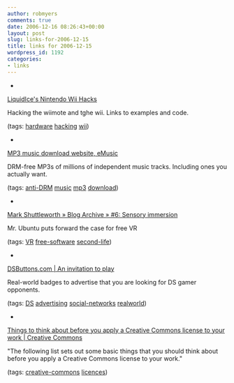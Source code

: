 ```yaml
---
author: robmyers
comments: true
date: 2006-12-16 08:26:43+00:00
layout: post
slug: links-for-2006-12-15
title: links for 2006-12-15
wordpress_id: 1192
categories:
- links
---
```


  

  *   


[LiquidIce's Nintendo Wii Hacks](http://wiihacks.blogspot.com/)

  


Hacking the wiimote and tghe wii. Links to examples and code.

  


(tags: [hardware](http://del.icio.us/robmyers/hardware) [hacking](http://del.icio.us/robmyers/hacking) [wii](http://del.icio.us/robmyers/wii))

  

  

  *   


[MP3 music download website, eMusic](http://www.emusic.com/)

  


DRM-free MP3s of millions of independent music tracks. Including ones you actually want.

  


(tags: [anti-DRM](http://del.icio.us/robmyers/anti-DRM) [music](http://del.icio.us/robmyers/music) [mp3](http://del.icio.us/robmyers/mp3) [download](http://del.icio.us/robmyers/download))

  

  

  *   


[Mark Shuttleworth » Blog Archive » #6: Sensory immersion](http://www.markshuttleworth.com/archives/72)

  


Mr. Ubuntu puts forward the case for free VR

  


(tags: [VR](http://del.icio.us/robmyers/VR) [free-software](http://del.icio.us/robmyers/free-software) [second-life](http://del.icio.us/robmyers/second-life))

  

  

  *   


[DSButtons.com | An invitation to play](http://www.dsbuttons.com/)

  


Real-world badges to advertise that you are looking for DS gamer opponents.

  


(tags: [DS](http://del.icio.us/robmyers/DS) [advertising](http://del.icio.us/robmyers/advertising) [social-networks](http://del.icio.us/robmyers/social-networks) [realworld](http://del.icio.us/robmyers/realworld))

  

  

  *   


[Things to think about before you apply a Creative Commons license to your work | Creative Commons](http://creativecommons.org/about/think)

  


"The following list sets out some basic things that you should think about before you apply a Creative Commons license to your work."

  


(tags: [creative-commons](http://del.icio.us/robmyers/creative-commons) [licences](http://del.icio.us/robmyers/licences))

  

  
  


